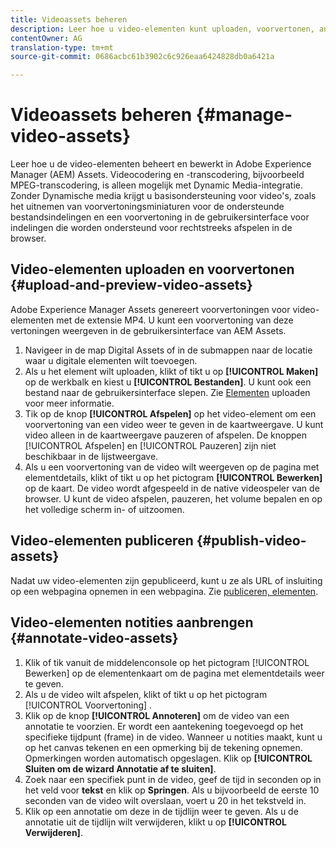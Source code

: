 ```yaml
---
title: Videoassets beheren
description: Leer hoe u video-elementen kunt uploaden, voorvertonen, annoteren en publiceren.
contentOwner: AG
translation-type: tm+mt
source-git-commit: 0686acbc61b3902c6c926eaa6424828db0a6421a

---
```



# Videoassets beheren {#manage-video-assets}

Leer hoe u de video-elementen beheert en bewerkt in Adobe Experience Manager (AEM) Assets. Videocodering en -transcodering, bijvoorbeeld MPEG-transcodering, is alleen mogelijk met Dynamic Media-integratie. Zonder Dynamische media krijgt u basisondersteuning voor video&#39;s, zoals het uitnemen van voorvertoningsminiaturen voor de ondersteunde bestandsindelingen en een voorvertoning in de gebruikersinterface voor indelingen die worden ondersteund voor rechtstreeks afspelen in de browser.

<!-- Also, if you are licensed to use Dynamic Media, see the [Dynamic Media video documentation](/help/assets/dynamic-media/video.md). -->

## Video-elementen uploaden en voorvertonen {#upload-and-preview-video-assets}

Adobe Experience Manager Assets genereert voorvertoningen voor video-elementen met de extensie MP4. U kunt een voorvertoning van deze vertoningen weergeven in de gebruikersinterface van AEM Assets.

1. Navigeer in de map Digital Assets of in de submappen naar de locatie waar u digitale elementen wilt toevoegen.
1. Als u het element wilt uploaden, klikt of tikt u op **[!UICONTROL Maken]** op de werkbalk en kiest u **[!UICONTROL Bestanden]**. U kunt ook een bestand naar de gebruikersinterface slepen. Zie [Elementen](manage-digital-assets.md#uploading-assets) uploaden voor meer informatie.
1. Tik op de knop **[!UICONTROL Afspelen]** op het video-element om een voorvertoning van een video weer te geven in de kaartweergave. U kunt video alleen in de kaartweergave pauzeren of afspelen. De knoppen [!UICONTROL Afspelen] en [!UICONTROL Pauzeren] zijn niet beschikbaar in de lijstweergave.
1. Als u een voorvertoning van de video wilt weergeven op de pagina met elementdetails, klikt of tikt u op het pictogram **[!UICONTROL Bewerken]** op de kaart. De video wordt afgespeeld in de native videospeler van de browser. U kunt de video afspelen, pauzeren, het volume bepalen en op het volledige scherm in- of uitzoomen.

## Video-elementen publiceren {#publish-video-assets}

Nadat uw video-elementen zijn gepubliceerd, kunt u ze als URL of insluiting op een webpagina opnemen in een webpagina. Zie [publiceren, elementen](/help/assets/dynamic-media/publishing-dynamicmedia-assets.md).

## Video-elementen notities aanbrengen {#annotate-video-assets}

1. Klik of tik vanuit de middelenconsole op het pictogram [!UICONTROL Bewerken] op de elementenkaart om de pagina met elementdetails weer te geven.
1. Als u de video wilt afspelen, klikt of tikt u op het pictogram [!UICONTROL Voorvertoning] .
1. Klik op de knop **[!UICONTROL Annoteren]** om de video van een annotatie te voorzien. Er wordt een aantekening toegevoegd op het specifieke tijdpunt (frame) in de video. Wanneer u notities maakt, kunt u op het canvas tekenen en een opmerking bij de tekening opnemen. Opmerkingen worden automatisch opgeslagen. Klik op **[!UICONTROL Sluiten om de wizard Annotatie af te sluiten]**.
1. Zoek naar een specifiek punt in de video, geef de tijd in seconden op in het veld voor **tekst** en klik op **Springen**. Als u bijvoorbeeld de eerste 10 seconden van de video wilt overslaan, voert u 20 in het tekstveld in.
1. Klik op een annotatie om deze in de tijdlijn weer te geven. Als u de annotatie uit de tijdlijn wilt verwijderen, klikt u op **[!UICONTROL Verwijderen]**.
